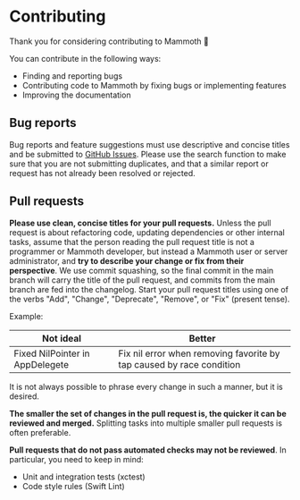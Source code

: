 # Contributing

Thank you for considering contributing to Mammoth 🐘

You can contribute in the following ways:

- Finding and reporting bugs
- Contributing code to Mammoth by fixing bugs or implementing features
- Improving the documentation

## Bug reports

Bug reports and feature suggestions must use descriptive and concise titles and be submitted to [GitHub Issues](https://github.com/TheBLVD/mammoth/issues). Please use the search function to make sure that you are not submitting duplicates, and that a similar report or request has not already been resolved or rejected.

## Pull requests

**Please use clean, concise titles for your pull requests.** Unless the pull request is about refactoring code, updating dependencies or other internal tasks, assume that the person reading the pull request title is not a programmer or Mammoth developer, but instead a Mammoth user or server administrator, and **try to describe your change or fix from their perspective**. We use commit squashing, so the final commit in the main branch will carry the title of the pull request, and commits from the main branch are fed into the changelog. Start your pull request titles using one of the verbs "Add", "Change", "Deprecate", "Remove", or "Fix" (present tense).

Example:

| Not ideal                       | Better                                                               |
| ------------------------------- | -------------------------------------------------------------------- |
| Fixed NilPointer in AppDelegete | Fix nil error when removing favorite by tap caused by race condition |

It is not always possible to phrase every change in such a manner, but it is desired.

**The smaller the set of changes in the pull request is, the quicker it can be reviewed and merged.** Splitting tasks into multiple smaller pull requests is often preferable.

**Pull requests that do not pass automated checks may not be reviewed**. In particular, you need to keep in mind:

- Unit and integration tests (xctest)
- Code style rules (Swift Lint)

